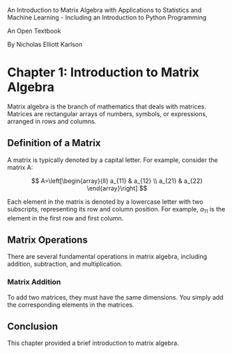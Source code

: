 An Introduction to Matrix Algebra with Applications to Statistics and Machine Learning - Including an Introduction to Python Programming 

An Open Textbook

By Nicholas Elliott Karlson

# Chapter 1: Introduction to Matrix Algebra

Matrix algebra is the branch of mathematics that deals with matrices. Matrices are rectangular arrays of numbers, symbols, or expressions, arranged in rows and columns.

## Definition of a Matrix

A matrix is typically denoted by a capital letter. For example, consider the matrix A:

$$
A=\left[\begin{array}{ll}
a_{11} & a_{12} \\
a_{21} & a_{22}
\end{array}\right]
$$

Each element in the matrix is denoted by a lowercase letter with two subscripts, representing its row and column position. For example, $a_{11}$ is the element in the first row and first column.

## Matrix Operations

There are several fundamental operations in matrix algebra, including addition, subtraction, and multiplication.

### Matrix Addition

To add two matrices, they must have the same dimensions. You simply add the corresponding elements in the matrices.

## Conclusion

This chapter provided a brief introduction to matrix algebra. 
